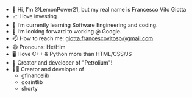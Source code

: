 - 👋 Hi, I’m @LemonPower21, but my real name is Francesco Vito Giotta
- 📈 I love investing
- 🌱 I’m currently learning Software Engineering and coding.
- 💞️ I’m looking forward to working @ Google.
- 📫 How to reach me: giotta.francescovitosp@gmail.com
- 😄 Pronouns: He/Him
- 🖥️ I love C++ & Python more than HTML/CSS/JS
- 🤖 Creator and developer of "Petrolium"!
- 👨‍💻 Creator and developer of
  + gfinancelib
  + gosintlib
  + shorty


<!---
LemonPower21/LemonPower21 is a ✨ special ✨ repository because its `README.md` (this file) appears on your GitHub profile.
You can click the Preview link to take a look at your changes.
--->
